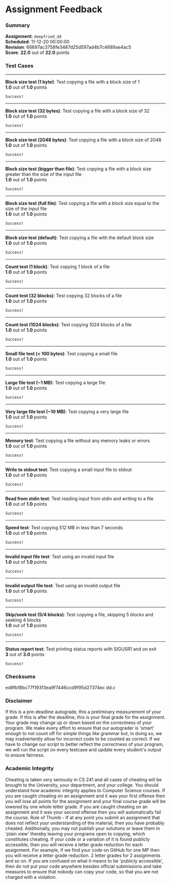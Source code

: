 # Assignment Feedback

### Summary

**Assignment**: `deepfried_dd`  
**Scheduled**: 11-12-20 00:00:00  
**Revision**: 66697ac3758fe3487d25d597ad4b7c4689ae4ac5  
**Score**: **22.0** out of **22.0** points

### Test Cases
---

**Block size test (1 byte)**: Test copying a file with a block size of 1  
**1.0** out of **1.0** points
```
Success!
```
---

**Block size test (32 bytes)**: Test copying a file with a block size of 32  
**1.0** out of **1.0** points
```
Success!
```
---

**Block size test (2048 bytes)**: Test copying a file with a block size of 2048  
**1.0** out of **1.0** points
```
Success!
```
---

**Block size test (bigger than file)**: Test copying a file with a block size greater than the size of the input file  
**1.0** out of **1.0** points
```
Success!
```
---

**Block size test (full file)**: Test copying a file with a block size equal to the size of the input file  
**1.0** out of **1.0** points
```
Success!
```
---

**Block size test (default)**: Test copying a file with the default block size  
**1.0** out of **1.0** points
```
Success!
```
---

**Count test (1 block)**: Test copying 1 block of a file  
**1.0** out of **1.0** points
```
Success!
```
---

**Count test (32 blocks)**: Test copying 32 blocks of a file  
**1.0** out of **1.0** points
```
Success!
```
---

**Count test (1024 blocks)**: Test copying 1024 blocks of a file  
**1.0** out of **1.0** points
```
Success!
```
---

**Small file test (< 100 bytes)**: Test copying a small file  
**1.0** out of **1.0** points
```
Success!
```
---

**Large file test (~1 MB)**: Test copying a large file  
**1.0** out of **1.0** points
```
Success!
```
---

**Very large file test (~10 MB)**: Test copying a very large file  
**1.0** out of **1.0** points
```
Success!
```
---

**Memory test**: Test copying a file without any memory leaks or errors  
**1.0** out of **1.0** points
```
Success!
```
---

**Write to stdout test**: Test copying a small input file to stdout  
**1.0** out of **1.0** points
```
Success!
```
---

**Read from stdin test**: Test reading input from stdin and writing to a file  
**1.0** out of **1.0** points
```
Success!
```
---

**Speed test**: Test copying 512 MB in less than 7 seconds  
**1.0** out of **1.0** points
```
Success!
```
---

**Invalid input file test**: Test using an invalid input file  
**1.0** out of **1.0** points
```
Success!
```
---

**Invalid output file test**: Test using an invalid output file  
**1.0** out of **1.0** points
```
Success!
```
---

**Skip/seek test (5/4 blocks)**: Test copying a file, skipping 5 blocks and seeking 4 blocks  
**1.0** out of **1.0** points
```
Success!
```
---

**Status report test**: Test printing status reports with SIGUSR1 and on exit  
**3** out of **3.0** points
```
Success!
```
### Checksums

ed8fb18bc77f193f3ea9f7446ccd9f95d27374ec dd.c


### Disclaimer
If this is a pre-deadline autograde, this a preliminary measurement of your grade.
If this is after the deadline, this is your final grade for the assignment.
Your grade may change up or down based on the correctness of your program.
We make every effort to ensure that our autograder is 'smart' enough to not count off
for simple things like grammar but, in doing so, we may inadvertently allow for
incorrect code to be counted as correct.
If we have to change our script to better reflect the correctness of your program,
we will run the script on every testcase and update every student's output to ensure fairness.



### Academic Integrity
Cheating is taken very seriously in CS 241 and all cases of cheating will be brought to the University, your department, and your college.
You should understand how academic integrity applies to Computer Science courses.
If you are caught cheating on an assignment and it was your first offense then you will lose all points for the assignment and your final course
grade will be lowered by one whole letter grade. If you are caught cheating on an assignment and it was your second offense then you will automatically fail the course.
Rule of Thumb - If at any point you submit an assignment that does not reflect your understanding of the material, then you have probably cheated.
Additionally, you may not publish your solutions or leave them in 'plain view' thereby leaving your programs open to copying, which constitutes cheating.
If your code or a variation of it is found publicly accessible, then you will receive a letter grade reduction for each assignment.
For example, if we find your code on GitHub for one MP then you will receive a letter grade reduction. 2 letter grades for 2 assignments and so on.
If you are confused on what it means to be 'publicly accessible', then do not put your code anywhere besides official submissions and take measures
to ensure that nobody can copy your code, so that you are not charged with a violation.



